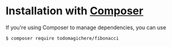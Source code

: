# Installation with [Composer](https://packagist.org/packages/lzr/fibonacci)
If you're using Composer to manage dependencies, you can use
```sh
$ composer require todomagichere/fibonacci
```
